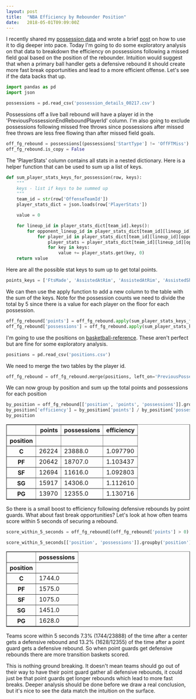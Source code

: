 ```yaml
---
layout: post
title:  "NBA Efficiency by Rebounder Position"
date:   2018-05-01T09:09:00Z
---
```


I recently shared my [possession data](https://dblackrun.github.io/2018/04/17/nba-possession-data.html) and wrote a brief [post](https://dblackrun.github.io/2018/04/18/digging-deeper-pace.html) on how to use it to dig deeper into pace. Today I'm going to do some exploratory analysis on that data to breakdown the efficiency on possessions following a missed field goal based on the position of the rebounder. Intuition would suggest that when a primary ball handler gets a defensive rebound it should create more fast break opportunities and lead to a more efficient offense. Let's see if the data backs that up.


```python
import pandas as pd
import json
```


```python
possessions = pd.read_csv('possession_details_00217.csv')
```

Possessions off a live ball rebound will have a player id in the 'PreviousPossessionEndReboundPlayerId' column. I'm also going to exclude possessions following missed free throws since possessions after missed free throws are less free flowing than after missed field goals.


```python
off_fg_rebound = possessions[(possessions['StartType'] != 'OffFTMiss') | (possessions['PreviousPossessionEndReboundPlayerId'] != 0)]
off_fg_rebound.is_copy = False
```

The 'PlayerStats' column contains all stats in a nested dictionary. Here is a helper function that can be used to sum up a list of keys.


```python
def sum_player_stats_keys_for_possession(row, keys):
    """
    keys - list if keys to be summed up
    """
    team_id = str(row['OffenseTeamId'])
    player_stats_dict = json.loads(row['PlayerStats'])

    value = 0

    for lineup_id in player_stats_dict[team_id].keys():
        for opponent_lineup_id in player_stats_dict[team_id][lineup_id].keys():
            for player_id in player_stats_dict[team_id][lineup_id][opponent_lineup_id].keys():
                player_stats = player_stats_dict[team_id][lineup_id][opponent_lineup_id][player_id]
                for key in keys:
                    value += player_stats.get(key, 0)
    return value
```

Here are all the possible stat keys to sum up to get total points.


```python
points_keys = ['FtsMade', 'AssistedAtRim', 'AssistedAtRim', 'AssistedShortMidRange', 'AssistedShortMidRange', 'AssistedLongMidRange', 'AssistedLongMidRange', 'AssistedCorner3', 'AssistedCorner3', 'AssistedCorner3', 'AssistedArc3', 'AssistedArc3', 'AssistedArc3','UnassistedAtRim', 'UnassistedAtRim', 'UnassistedShortMidRange', 'UnassistedShortMidRange', 'UnassistedLongMidRange', 'UnassistedLongMidRange', 'UnassistedCorner3', 'UnassistedCorner3', 'UnassistedCorner3', 'UnassistedArc3', 'UnassistedArc3', 'UnassistedArc3']
```

We can then use the apply function to add a new column to the table with the sum of the keys. Note for the possession counts we need to divide the total by 5 since there is a value for each player on the floor for each possession.


```python
off_fg_rebound['points'] = off_fg_rebound.apply(sum_player_stats_keys_for_possession, axis=1, args=(points_keys,))
off_fg_rebound['possessions'] = off_fg_rebound.apply(sum_player_stats_keys_for_possession, axis=1, args=(['OffPoss'],)) / 5
```

I'm going to use the positions on [basketball-reference](https://www.basketball-reference.com/). These aren't perfect but are fine for some exploratory analysis.


```python
positions = pd.read_csv('positions.csv')
```

We need to merge the two tables by the player id.


```python
off_fg_rebound = off_fg_rebound.merge(positions, left_on='PreviousPossessionEndReboundPlayerId', right_on='player_id')
```

We can now group by position and sum up the total points and possessions for each position


```python
by_position = off_fg_rebound[['position', 'points', 'possessions']].groupby('position').sum()
by_position['efficiency'] = by_position['points'] / by_position['possessions']
by_position
```



<div>
<table border="1" class="dataframe">
  <thead>
    <tr style="text-align: right;">
      <th></th>
      <th>points</th>
      <th>possessions</th>
      <th>efficiency</th>
    </tr>
    <tr>
      <th>position</th>
      <th></th>
      <th></th>
      <th></th>
    </tr>
  </thead>
  <tbody>
    <tr>
      <th>C</th>
      <td>26224</td>
      <td>23888.0</td>
      <td>1.097790</td>
    </tr>
    <tr>
      <th>PF</th>
      <td>20642</td>
      <td>18707.0</td>
      <td>1.103437</td>
    </tr>
    <tr>
      <th>SF</th>
      <td>12694</td>
      <td>11616.0</td>
      <td>1.092803</td>
    </tr>
    <tr>
      <th>SG</th>
      <td>15917</td>
      <td>14306.0</td>
      <td>1.112610</td>
    </tr>
    <tr>
      <th>PG</th>
      <td>13970</td>
      <td>12355.0</td>
      <td>1.130716</td>
    </tr>
  </tbody>
</table>
</div>



So there is a small boost to efficiency following defensive rebounds by point guards. What about fast break opportunities? Let's look at how often teams score within 5 seconds of securing a rebound.


```python
score_within_5_seconds = off_fg_rebound[(off_fg_rebound['points'] > 0) & (off_fg_rebound['StartTime'] - off_fg_rebound['EndTime'] < 5)]
```


```python
score_within_5_seconds[['position', 'possessions']].groupby('position').sum()
```


<div>
<table border="1" class="dataframe">
  <thead>
    <tr style="text-align: right;">
      <th></th>
      <th>possessions</th>
    </tr>
    <tr>
      <th>position</th>
      <th></th>
    </tr>
  </thead>
  <tbody>
    <tr>
      <th>C</th>
      <td>1744.0</td>
    </tr>
    <tr>
      <th>PF</th>
      <td>1575.0</td>
    </tr>
    <tr>
      <th>SF</th>
      <td>1075.0</td>
    </tr>
    <tr>
      <th>SG</th>
      <td>1451.0</td>
    </tr>
    <tr>
      <th>PG</th>
      <td>1628.0</td>
    </tr>
  </tbody>
</table>
</div>


Teams score within 5 seconds 7.3% (1744/23888) of the time after a center gets a defensive rebound and 13.2% (1628/12355) of the time after a point guard gets a defensive rebound. So when point guards get defensive rebounds there are more transition baskets scored.

This is nothing ground breaking. It doesn't mean teams should go out of their way to have their point guard gather all defensive rebounds, it could just be that point guards get longer rebounds which lead to more fast breaks. Deeper analysis should be done before we draw a real conclusion, but it's nice to see the data match the intuition on the surface.
